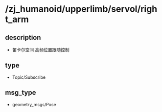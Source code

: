 # /zj_humanoid/upperlimb/servol/right_arm

## description
- 笛卡尔空间 高频位置跟随控制

## type
- Topic/Subscribe

## msg_type
- geometry_msgs/Pose

